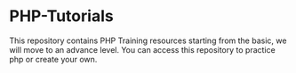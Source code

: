 # PHP-Tutorials
This repository contains PHP Training resources starting from the basic, we will move to an advance level.
You can access this repository to practice php or create your own.
